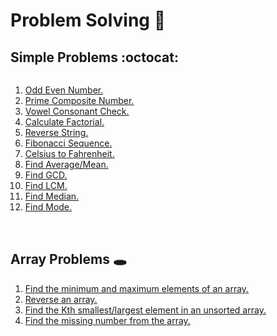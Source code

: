# **Problem Solving** :memo:

## **Simple Problems** :octocat:

<div style="overflow-y: scroll; height: 250px; scroll-behavior: smooth;">

1. [Odd Even Number.](./Simple-Problem/odd_even.py)
2. [Prime Composite Number.](./Simple-Problem/prime_composite.py)
3. [Vowel Consonant Check.](./Simple-Problem/vowel_consonant.py)
4. [Calculate Factorial.](./Simple-Problem/calculate_factorial.py)
5. [Reverse String.](./Simple-Problem/reverse_string.py)
6. [Fibonacci Sequence.](./Simple-Problem/fibonacci_sequence.py)
7. [Celsius to Fahrenheit.](./Simple-Problem/celsius_to_fahrenheit.py)
8. [Find Average/Mean.](./Simple-Problem/find_average.py)
9. [Find GCD.]()
10. [Find LCM.]()
11. [Find Median.]()
12. [Find Mode.]()

</div>

## **Array Problems** :hole:

1. [Find the minimum and maximum elements of an array.]()
2. [Reverse an array.]()
3. [Find the Kth smallest/largest element in an unsorted array.]()
4. [Find the missing number from the array.]()